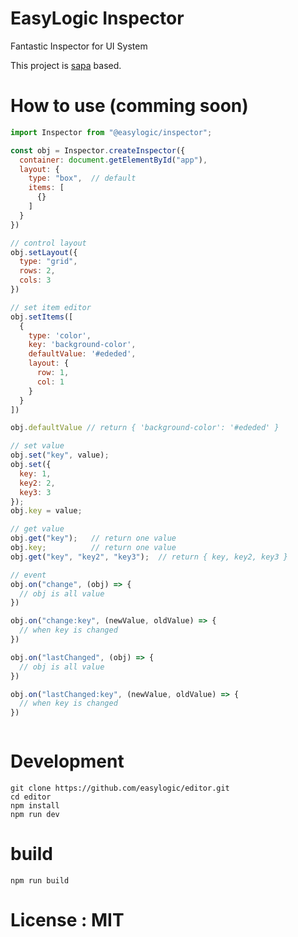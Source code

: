 # EasyLogic Inspector

Fantastic Inspector for UI System 

This project is [sapa](https://github.com/easylogic/sapa) based. 

# How to use (comming soon)

```js
import Inspector from "@easylogic/inspector";

const obj = Inspector.createInspector({
  container: document.getElementById("app"),
  layout: {
    type: "box",  // default 
    items: [
      {}
    ]
  }
})

// control layout 
obj.setLayout({
  type: "grid",
  rows: 2,
  cols: 3
})

// set item editor 
obj.setItems([
  { 
    type: 'color', 
    key: 'background-color', 
    defaultValue: '#ededed', 
    layout: {
      row: 1,
      col: 1
    } 
  }
])

obj.defaultValue // return { 'background-color': '#ededed' }

// set value 
obj.set("key", value);
obj.set({
  key: 1,
  key2: 2,
  key3: 3
});
obj.key = value; 

// get value 
obj.get("key");   // return one value 
obj.key;          // return one value 
obj.get("key", "key2", "key3");  // return { key, key2, key3 }

// event 
obj.on("change", (obj) => {
  // obj is all value 
})

obj.on("change:key", (newValue, oldValue) => {
  // when key is changed
})

obj.on("lastChanged", (obj) => {
  // obj is all value 
})

obj.on("lastChanged:key", (newValue, oldValue) => {
  // when key is changed
})



```




# Development 

```
git clone https://github.com/easylogic/editor.git
cd editor
npm install 
npm run dev 
``` 

# build 

```
npm run build 
```


# License : MIT
